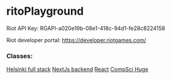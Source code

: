 # ritoPlayground

Riot API Key: RGAPI-a020e19b-08e1-418c-94d1-fe28c8224158

Riot developer portal:
https://developer.riotgames.com/


### Classes:
[Helsinki full stack](https://fullstackopen.com/en/)
[NextJs backend](https://docs.nestjs.com/first-steps)
[React](https://github.com/flashohq/open-source-react-courses?tab=readme-ov-file)
[CompSci Huge](https://github.com/ossu/computer-science?tab=readme-ov-file)